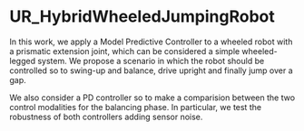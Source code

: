 # UR_HybridWheeledJumpingRobot
In this work, we apply a Model Predictive Controller to a wheeled robot with a prismatic extension joint, which can be considered a simple wheeled-legged system. We propose a scenario in which the robot should be controlled so to swing-up and balance, drive upright and finally jump over a gap. 

We also consider a PD controller so to make a comparision between the two control modalities for the balancing phase. In particular, we test the robustness of both controllers adding sensor noise.
